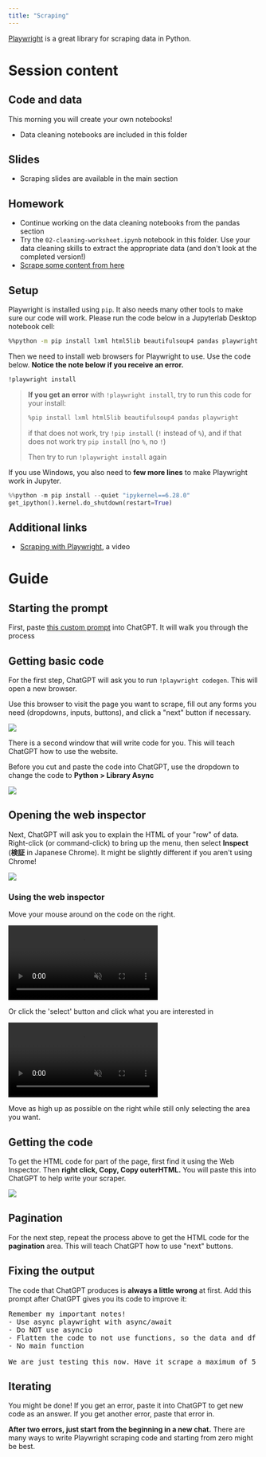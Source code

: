 ```yaml
---
title: "Scraping"
---
```


[Playwright](https://playwright.dev/python/) is a great library for scraping data in Python.

# Session content

## Code and data

This morning you will create your own notebooks!

- Data cleaning notebooks are included in this folder

## Slides

- Scraping slides are available in the main section

## Homework

- Continue working on the data cleaning notebooks from the pandas section
- Try the `02-cleaning-worksheet.ipynb` notebook in this folder. Use your data cleaning skills to extract the appropriate data (and don't look at the completed version!)
- [Scrape some content from here](https://www.national-azabu.net/products/list?category_id=52)

## Setup

Playwright is installed using `pip`. It also needs many other tools to make sure our code will work. Please run the code below in a Jupyterlab Desktop notebook cell:

```bash
%%python -m pip install lxml html5lib beautifulsoup4 pandas playwright
```

Then we need to install web browsers for Playwright to use. Use the code below. **Notice the note below if you receive an error.**

```bash
!playwright install
```

> **If you get an error** with `!playwright install`, try to run this code for your install:
> 
> ```bash
> %pip install lxml html5lib beautifulsoup4 pandas playwright
> ```
>
> if that does not work, try `!pip install` (`!` instead of `%`), and if that does not work try `pip install` (no `%`, no `!`)
>
> Then try to run `!playwright install` again

If you use Windows, you also need to **few more lines** to make Playwright work in Jupyter.

```py
%%python -m pip install --quiet "ipykernel==6.28.0"
get_ipython().kernel.do_shutdown(restart=True)
```

## Additional links

- [Scraping with Playwright](https://www.youtube.com/watch?v=UPQQ3cyFrpg), a video

# Guide

## Starting the prompt

First, paste [this custom prompt](https://jsoma.github.io/2024-ds-dojo/scraping-prompt-2.html) into ChatGPT. It will walk you through the process

## Getting basic code

For the first step, ChatGPT will ask you to run `!playwright codegen`. This will open a new browser.

Use this browser to visit the page you want to scrape, fill out any forms you need (dropdowns, inputs, buttons), and click a "next" button if necessary.

![](images/codegen-1.png)

There is a second window that will write code for you. This will teach ChatGPT how to use the website.

Before you cut and paste the code into ChatGPT, use the dropdown to change the code to **Python > Library Async**

![](images/codegen-2.png)

## Opening the web inspector

Next, ChatGPT will ask you to explain the HTML of your "row" of data. Right-click (or command-click) to bring up the menu, then select **Inspect** (**検証** in Japanese Chrome). It might be slightly different if you aren't using Chrome!

![](images/click-inspect.png)

### Using the web inspector

Move your mouse around on the code on the right.

<video autoplay muted loop>
  <source src="finding-divs-resized.mov" type="video/mp4">
  Your browser does not support the video tag.
</video>

Or click the 'select' button and click what you are interested in

<video autoplay muted loop>
  <source src="clicking-resized.mov" type="video/mp4">
  Your browser does not support the video tag.
</video>

Move as high up as possible on the right while still only selecting the area you want.

## Getting the code

To get the HTML code for part of the page, first find it using the Web Inspector. Then **right click, Copy, Copy outerHTML.** You will paste this into ChatGPT to help write your scraper.

![](images/select-outerhtml.png)

## Pagination

For the next step, repeat the process above to get the HTML code for the **pagination** area. This will teach ChatGPT how to use "next" buttons.

## Fixing the output

The code that ChatGPT produces is **always a little wrong** at first. Add this prompt after ChatGPT gives you its code to improve it:

<pre class="prompt">
Remember my important notes!
- Use async playwright with async/await
- Do NOT use asyncio
- Flatten the code to not use functions, so the data and df are available in other cells
- No main function

We are just testing this now. Have it scrape a maximum of 5 pages.
</pre>

## Iterating

You might be done! If you get an error, paste it into ChatGPT to get new code as an answer. If you get another error, paste that error in.

**After two errors, just start from the beginning in a new chat.** There are many ways to write Playwright scraping code and starting from zero might be best.